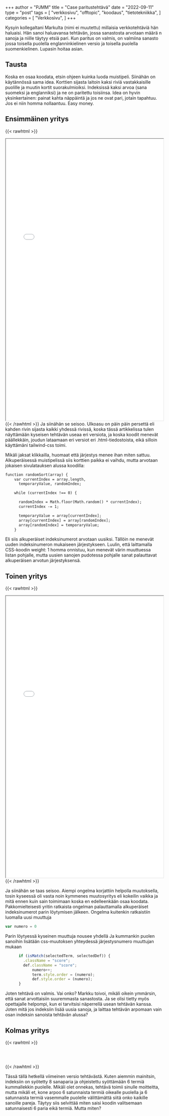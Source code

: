 +++
author = "PJMM"
title = "Case paritustehtävä"
date = "2022-09-11"
type = "post"
tags = [
    "verkkosivu",
    "offtopic",
    "koodaus",
    "tietotekniikka",
    ]
categories = [
    "Verkkosivu",
]
+++

Kysyin kollegaltani Markulta (nimi ei muutettu) millaisia verkkotehtäviä hän haluaisi. Hän sanoi haluavansa tehtävän, jossa sanastosta arvotaan määrä n sanoja ja niille täytyy etsiä pari. Kun paritus on valmis, on valmiina sanasto jossa toisella puolella englanninkielinen versio ja toisella puolella suomenkielinen. Lupasin hoitaa asian. 

## Tausta

Koska en osaa koodata, etsin ohjeen kuinka luoda muistipeli. Siinähän on käytännössä sama idea. Korttien sijasta laitoin kaksi riviä vastakkaisille puolille ja muutin kortit suorakulmioiksi. Indeksissä kaksi arvoa (sana suomeksi ja englanniksi) ja ne on paritettu toisiinsa. Idea on hyvin yksinkertainen: painat kahta näppäintä ja jos ne ovat pari, jotain tapahtuu. Jos ei niin homma nollaantuu. Easy money.

## Ensimmäinen yritys

{{< rawhtml >}}
  <iframe src="yritys1.html" style="width:100%;height:900px"></iframe>
{{< /rawhtml >}}
Ja siinähän se seisoo. Ulkoasu on päin päin persettä eli kahden rivin sijasta kaikki yhdessä rivissä, koska tässä artikkelissa tulen näyttämään kyseisen tehtävän useaa eri versiota, ja koska koodit menevät päällekkäin, joudun lataamaan eri versiot eri .html-tiedostoista, eikä silloin käyttämäni tailwind-css toimi. 

Mikäli jaksat klikkailla, huomaat että järjestys menee ihan miten sattuu. Alkuperäisessä muistipelissä siis korttien paikka ei vaihdu, mutta arvotaan jokaisen sivulatauksen alussa koodilla:

```html
function randomSort(array) {
    var currentIndex = array.length,
      temporaryValue, randomIndex;

    while (currentIndex !== 0) {

      randomIndex = Math.floor(Math.random() * currentIndex);
      currentIndex -= 1;

      temporaryValue = array[currentIndex];
      array[currentIndex] = array[randomIndex];
      array[randomIndex] = temporaryValue;
    }
```

Eli siis alkuperäiset indeksinumerot arvotaan uusiksi. Tällöin ne menevät uuden indeksinumeron mukaiseen järjestykseen. Luulin, että laittamalla CSS-koodin weight: 1 homma onnistuu, kun menevät värin muuttuessa listan pohjalle, mutta uusien sanojen pudotessa pohjalle sanat palauttavat alkuperäisen arvotun järjestyksensä.

## Toinen yritys

{{< rawhtml >}}
  <iframe src="yritys2.html" style="width:100%;height:900px"></iframe>
{{< /rawhtml >}}

Ja siinähän se taas seisoo. Aiempi ongelma korjattiin helpolla muutoksella, tosin kyseessä oli vasta noin kymmenes muutosyritys eli kokeilin vaikka ja mitä ennen kuin sain toimimaan koska en edelleenkään osaa koodata. Pakkomielteisesti yritin ratkaista ongelman palauttamalla alkuperäiset indeksinumerot parin löytymisen jälkeen. Ongelma kuitenkin ratkaistiin luomalla uusi muuttuja 

```javascript
var numero = 0 
```

Parin löytyessä kyseinen muuttuja nousee yhdellä Ja kummankin puolen sanoihin lisätään css-muutoksen yhteydessä järjestysnumero muuttujan mukaan

```javascript
      if (isMatch(selectedTerm, selectedDef)) {
		.className = "score";
        def.className = "score";
  			numero++;
   			term.style.order = (numero);
   			def.style.order = (numero);
      }
```

Joten tehtävä on valmis. Vai onko? Markku toivoi, mikäli oikein ymmärsin, että sanat arvottaisiin suuremmasta sanastosta. Ja se olisi tietty myös opettajalle helpompi, kun ei tarvitsisi näperrellä usean tehtävän kanssa. Joten mitä jos indeksiin lisää uusia sanoja, ja laittaa tehtävän arpomaan vain osan indeksin sanoista tehtävän alussa?

## Kolmas yritys

{{< rawhtml >}}
<div id="tehtava" class="grid grid-cols-2">
    <div><ul id="terms"> </ul></div>
    <div><ul id="defs"> </ul></div>
   </div>
   
   <script> 
      //Execute a JavaScript immediately after a page has been loaded
   window.onload = function() {
   
     //Data for terms and definitions. This can be stored in a separate .js file, in a JSON file or here in the main file
     var data = {
       terms: [{
           index: 0, text: "Koira"
         }, {
           index: 1, text: "Gorilla"
         }, {
           index: 2, text: "Riisi"
         }, {
           index: 3, text: "Metsuri"
         }, {
           index: 4, text: "Papu"
         }, {
           index: 5, text: "Koivu"
         }, {
           index: 6, text: "Peruna"
         }, {
           index: 7, text: "Koodi"
         }, {
           index: 8, text: "Jousiampuja"
         },
   
       ],
       definitions: [{
           index: 0, text: "Dog"
         }, {
           index: 1, text: "Gorilla"
         }, {
           index: 2, text: "Rice"
         }, {
           index: 3, text: "Lumberjack"
         }, {
           index: 4, text: "Bean"
         }, {
           index: 5, text: "Birch"
         },{
           index: 6, text: "Potato"
         }, {
           index: 7, text: "Code"
         }, {
           index: 8, text: "Archer"
         },
   
       ],
       //this creates matches for indexes. This is a sort of an Answer Sheet
       pairs: {
         0: 0,
         1: 1,
         2: 2,
         3: 3,
         4: 4,
         5: 5,
         6: 6,
         7: 7,
         8: 8,
       }
     };
   
   
   
     var selectedTerm = null, //to make sure none is selected onload
       selectedDef = null,
       termsContainer = document.querySelector("#terms"), //list of terms
       defsContainer = document.querySelector("#defs"); //list of definitions
   
     //This function takes two arguments, that is one term and one def to compare if they match. It returns True or False after compairing values of the "pairs" object property.     
     function isMatch(termIndex, defIndex) {
       return data.pairs[termIndex] === defIndex;
     }
   
     //This function adds HTML elements and content to the specified container (UL).
     function createListHTML(list, container) {
       container.innerHTML = ""; //first, clean up any existing LI elements
       for (var i = 0; i < 6; i++) {
         container.innerHTML = container.innerHTML + "<li data-index='" + list[i]["index"] + "'>" + "<span>" + list[i]["text"] + "</span>" + "</li>";
         //OR shorter version: container.innerHTML += "<li data-index='" + list[i]["index"] + "'>" + list[i]["text"] + "</li>";
       }
     }
   
     createListHTML(data.terms, termsContainer);
     createListHTML(data.definitions, defsContainer);
   
     //listen for a "click" event on a list of Terms and store the clicked object in the target object
     termsContainer.addEventListener("click", function(e) {
       var target = e.target.parentNode;
       if (target.className === "score")
         return;
       var termIndex = Number(target.getAttribute("data-index"));
       //the condition is that only one LI can be selected
       if (selectedTerm !== null && selectedTerm !== termIndex) {
         termsContainer.querySelector("li[data-index='" + selectedTerm + "']").removeAttribute("data-selected");
       }
   
       //deletion of the decoration
       if (target.hasAttribute("data-selected")) {
         target.removeAttribute("data-selected");
         selectedTerm = null;
       }
       //selecting on click	
       else {
         target.setAttribute("data-selected", true);
         selectedTerm = termIndex;
       }
   
       if (selectedTerm !== null && selectedDef !== null) {
         var term = document.querySelector("#terms [data-index='" + selectedTerm + "']");
         var def = document.querySelector("#defs [data-index='" + selectedDef + "']");
         if (isMatch(selectedTerm, selectedDef)) {
                   term.className = "score";
           def.className = "score";
                 numero++;
                  term.style.order = (numero);
                  def.style.order = (numero);
               }
         selectedTerm = null;
         selectedDef = null;
         term.removeAttribute("data-selected");
         def.removeAttribute("data-selected");
                   }
     })
   
     defsContainer.addEventListener("click", function(e) {
       var target = e.target.parentNode;
       if (target.className === "score")
         return;
       var defIndex = Number(target.getAttribute("data-index"));
       var defText = Number(target.getAttribute("data-index"))
   
       if (selectedDef !== null && selectedDef !== defIndex) {
         defsContainer.querySelector("li[data-index='" + selectedDef + "']").removeAttribute("data-selected");
       }
   
       if (target.hasAttribute("data-selected"))
         target.removeAttribute("data-selected");
       else
         target.setAttribute("data-selected", true);
       selectedDef = Number(target.getAttribute("data-index"));
       if (selectedTerm !== null && selectedDef !== null) {
         //var term = document.querySelector("#terms [data-index='"+selectedTerm+"']");
         var term = termsContainer.querySelector("[data-index='" + selectedTerm + "']");
         //var def = document.querySelector("#defs [data-index='"+selectedDef+"']");
         var def = defsContainer.querySelector("[data-index='" + selectedDef + "']");
         if (isMatch(selectedTerm, selectedDef)) {
                   term.className = "score";
           def.className = "score";
                 numero++;
                  term.style.order = (numero);
                  def.style.order = (numero);
          }
         
         selectedTerm = null; //poista napautusten valinta
         selectedDef = null; //poista napautusten valinta
         term.removeAttribute("data-selected");
         def.removeAttribute("data-selected");
       }
     })
   
     function shuffle() {
       randomSort(data.terms)
       randomSort(data.definitions)
       createListHTML(data.terms, termsContainer)
       createListHTML(data.definitions, defsContainer)
     }
   
     function randomSort(array) {
       var currentIndex = array.length,
         temporaryValue, randomIndex;
   
       // While there remain elements to shuffle...
   
       while (currentIndex !== 0) {
   
         // Pick a remaining element...
         randomIndex = Math.floor(Math.random() * currentIndex);
         currentIndex -= 1;
   
         // And swap it with the current element. SWAP
         temporaryValue = array[currentIndex];
         array[currentIndex] = array[randomIndex];
         array[randomIndex] = temporaryValue;
       }
   
       return array;
     }
   
     shuffle();
     document.querySelector("button").addEventListener("click", function() {
       reset();
       termsContainer.setAttribute("class", "fadeOut");
       defsContainer.setAttribute("class", "fadeOut");
       setTimeout(function() {
           shuffle();
           termsContainer.removeAttribute("class", "fadeOut");
           defsContainer.removeAttribute("class", "fadeOut");
         }, 450)
         //shuffle();
   
     });
   
   }
   
   var numero = 0;
   </script>
   
   <style>
   div#tehtava {
     overflow: hidden;
   }
   
   div#tehtava ul {
     list-style: none;
     font-size: 0.75em;
   }
   
   div#tehtava ul#terms {
     display: flex;
     flex-direction: column;
   }
   
   div#tehtava ul#defs {
     display: flex;
     flex-direction: column;
   }
   
   div#tehtava ul#terms li {
     background: #1F2937;
     color: #ffffff;
   }
   
   div#tehtava ul#defs li {
     color: #000000
   }
   
   div#tehtava li {
     float: left;
     height: 4em;
     margin: 10px;
     background: white;
     text-align: center;
     cursor: pointer;
     transition: all .2s ease-out;
     border-radius: 0;
     -webkit-box-shadow: 0 5px 10px 2px rgba(0, 0, 0, 1);
     box-shadow: 0 3px 5px 1px #000;
   }
   
   div#tehtava li:hover {
     transform: scale(1.05, 1.05);
     -webkit-box-shadow: 0 2px 10px 0 rgba(0, 0, 0, 1);
     box-shadow: 0 2px 10px 0 rgba(0, 0, 0, 1);
   }
   
   div#tehtava li[data-selected] {
     transform: scale(1.05, 1.05);
     box-shadow: 0 1px 3px 0px rgba(0, 0, 0, 0.75);
     outline: 4px solid #00A0DF;
   }
   
   div#tehtava ul li span {
     width: 100%;
     height: 100%;
     display: block;
     vertical-align: middle;
     text-align: center;
     padding: 10px;
     transform: none;
     transition: opacity 0.2s ease-out;
   }
   
   div#tehtava span:hover {
     transform: none;
   }
   
   div#tehtava button {
     position: absolute;
     padding: 0;
     margin: 0;
     width: 100px;
     height: 30px;
     left: 640px;
     bottom: 0px;
     font-weight: bold;
     transition: background-color 0.3s ease-out;
     background-color: #00A0DF;
     border-radius: 3px;
     border: none;
     color: #fff;
     -webkit-box-shadow: 0 5px 5px 0 rgba(0, 0, 0, 1);
     box-shadow: 0 5px 5px 0 rgba(0, 0, 0, 1);
   }
   
   div#tehtava button:hover {
     background-color: #30BCF3;
     cursor: pointer;
   }
   
   div#tehtava button:active {
     box-shadow: none;
     outline: none;
     transform: scale(0.95, 0.95);
   }
   
   div#tehtava button:focus {
     outline: none;
   }
   
   .score {
     background: none!important;
     box-shadow: none;
     color: #fff!important;
     background: #00A0DF!important;
     border-radius: 15px;
   }
   
   .score:hover {
     cursor: default;
     transform: none;
     box-shadow: none;
   }
   
   .fadeOut li span {
     transition: opacity 0.25s ease-out;
     opacity: 0;
   }
   
   .fadeOut li {
     transition: transform .5s ease-out;
     transform: rotateX(360deg);
   }
   </style>   
{{< /rawhtml >}}

Tässä tällä hetkellä viimeinen versio tehtävästä. Kuten aiemmin mainitsin, indeksiin on syötetty 8 sanaparia ja ohjeistettu syöttämään 6 termiä kummallekkin puolelle. Mikäli olet onnekas, tehtävä toimii sinulle moitteitta, mutta mikäli et, kone arpoo 6 satunnaista termiä oikealle puolella ja 6 satunnaista termiä vasemmalle puolelle välittämättä siitä onko kaikille sanoille pareja. Täytyy siis selvittää miten saisi koodin valitsemaan satunnaisesti 6 paria eikä termiä. Mutta miten?